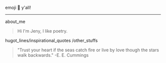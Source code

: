 emoji :crescent_moon: y'all!
***
about_me
>  Hi I'm Jeny, I like poetry.

hugot_lines/inspirational_quotes /other_stuffs
> "Trust your heart if the seas catch fire or live by love though the stars walk backwards." -E. E. Cummings
